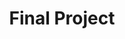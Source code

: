 ---
title: Final Project
layout: default
parent: In Class
ref: "in-class#final-project"
nav_order: 1000
---